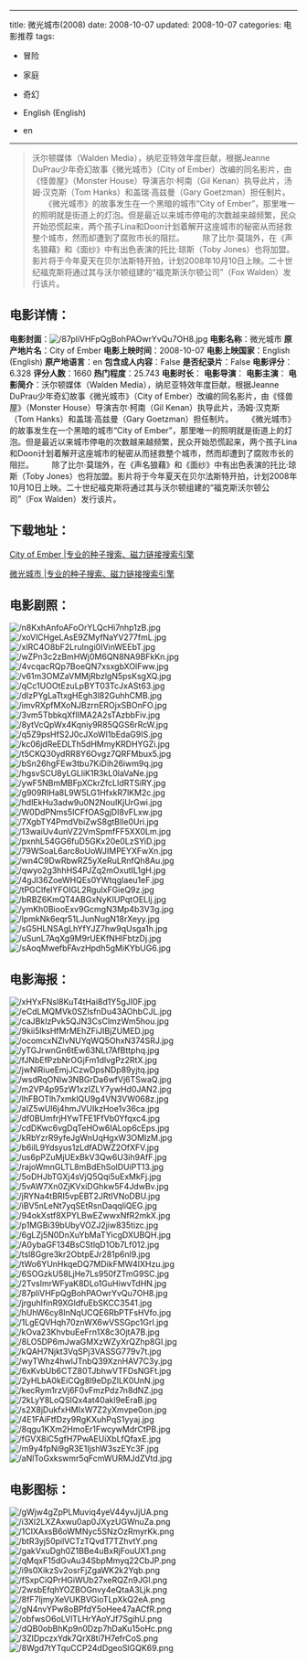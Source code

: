 
---
title: 微光城市(2008)
date: 2008-10-07
updated: 2008-10-07
categories: 电影推荐
tags:
- 冒险
- 家庭
- 奇幻

- English (English)
- en
---


> 沃尔顿媒体（Walden Media），纳尼亚特效年度巨献，根据Jeanne DuPrau少年奇幻故事《微光城市》（City of Ember）改编的同名影片，由《怪兽屋》（Monster House）导演吉尔·柯南（Gil Kenan）执导此片，汤姆·汉克斯（Tom Hanks）和盖瑞·高兹曼（Gary Goetzman）担任制片。 　　《微光城市》的故事发生在一个黑暗的城市“City of Ember”，那里唯一的照明就是街道上的灯泡。但是最近以来城市停电的次数越来越频繁，民众开始恐慌起来，两个孩子Lina和Doon计划着解开这座城市的秘密从而拯救整个城市，然而却遭到了腐败市长的阻拦。 　　除了比尔·莫瑞外，在《声名狼藉》和《面纱》中有出色表演的托比·琼斯（Toby Jones）也将加盟。影片将于今年夏天在贝尔法斯特开拍，计划2008年10月10日上映。二十世纪福克斯将通过其与沃尔顿组建的“福克斯沃尔顿公司”（Fox Walden）发行该片。

## **电影详情**：

**电影封面**：<img src="https://image.tmdb.org/t/p/w200/87pliVHFpQgBohPAOwrYvQu7OH8.jpg" alt="/87pliVHFpQgBohPAOwrYvQu7OH8.jpg" title="/87pliVHFpQgBohPAOwrYvQu7OH8.jpg">
**电影名称**：微光城市
**原产地片名**：City of Ember
**电影上映时间**：2008-10-07
**电影上映国家**：English (English)
**原产地语言**：en
**包含成人内容**：False
**是否纪录片**：False
**电影评分**：6.328
**评分人数**：1660
**热门程度**：25.743
**电影时长**：
**电影导演**：
**电影主演**：
**电影简介**：沃尔顿媒体（Walden Media），纳尼亚特效年度巨献，根据Jeanne DuPrau少年奇幻故事《微光城市》（City of Ember）改编的同名影片，由《怪兽屋》（Monster House）导演吉尔·柯南（Gil Kenan）执导此片，汤姆·汉克斯（Tom Hanks）和盖瑞·高兹曼（Gary Goetzman）担任制片。 　　《微光城市》的故事发生在一个黑暗的城市“City of Ember”，那里唯一的照明就是街道上的灯泡。但是最近以来城市停电的次数越来越频繁，民众开始恐慌起来，两个孩子Lina和Doon计划着解开这座城市的秘密从而拯救整个城市，然而却遭到了腐败市长的阻拦。 　　除了比尔·莫瑞外，在《声名狼藉》和《面纱》中有出色表演的托比·琼斯（Toby Jones）也将加盟。影片将于今年夏天在贝尔法斯特开拍，计划2008年10月10日上映。二十世纪福克斯将通过其与沃尔顿组建的“福克斯沃尔顿公司”（Fox Walden）发行该片。

## **下载地址**：
[City of Ember |专业的种子搜索、磁力链接搜索引擎](https://movie.amd794.com:2083/?search=City%20of%20Ember&ordering=&mode=match_phrase&page_size=10&page=1)

[微光城市 |专业的种子搜索、磁力链接搜索引擎](https://movie.amd794.com:2083/?search=%E5%BE%AE%E5%85%89%E5%9F%8E%E5%B8%82&ordering=&mode=match_phrase&page_size=10&page=1)
 

## **电影剧照**：
<img src="https://image.tmdb.org/t/p/original/n8KxhAnfoAFoOrYLQcHi7nhp1zB.jpg" alt="/n8KxhAnfoAFoOrYLQcHi7nhp1zB.jpg" title="/n8KxhAnfoAFoOrYLQcHi7nhp1zB.jpg"><img src="https://image.tmdb.org/t/p/original/xoVlCHgeLAsE9ZMyfNaYV277fmL.jpg" alt="/xoVlCHgeLAsE9ZMyfNaYV277fmL.jpg" title="/xoVlCHgeLAsE9ZMyfNaYV277fmL.jpg"><img src="https://image.tmdb.org/t/p/original/xlRC4O8bF2LruIngi0IVinWEEbT.jpg" alt="/xlRC4O8bF2LruIngi0IVinWEEbT.jpg" title="/xlRC4O8bF2LruIngi0IVinWEEbT.jpg"><img src="https://image.tmdb.org/t/p/original/wZPn3c2zBmHWj0M6QN8NA9BFkKn.jpg" alt="/wZPn3c2zBmHWj0M6QN8NA9BFkKn.jpg" title="/wZPn3c2zBmHWj0M6QN8NA9BFkKn.jpg"><img src="https://image.tmdb.org/t/p/original/4vcqacRQp7BoeQN7xsxgbXOlFww.jpg" alt="/4vcqacRQp7BoeQN7xsxgbXOlFww.jpg" title="/4vcqacRQp7BoeQN7xsxgbXOlFww.jpg"><img src="https://image.tmdb.org/t/p/original/v61m3OMZaVMMjRbzlgN5psKsgXQ.jpg" alt="/v61m3OMZaVMMjRbzlgN5psKsgXQ.jpg" title="/v61m3OMZaVMMjRbzlgN5psKsgXQ.jpg"><img src="https://image.tmdb.org/t/p/original/qCc1UOOtEzuLpBYT03TcJxASt63.jpg" alt="/qCc1UOOtEzuLpBYT03TcJxASt63.jpg" title="/qCc1UOOtEzuLpBYT03TcJxASt63.jpg"><img src="https://image.tmdb.org/t/p/original/dlzPYgLaTtxgHEgh3l82GuhhCMB.jpg" alt="/dlzPYgLaTtxgHEgh3l82GuhhCMB.jpg" title="/dlzPYgLaTtxgHEgh3l82GuhhCMB.jpg"><img src="https://image.tmdb.org/t/p/original/imvRXpfMXoNJBzrnEROjxSBOnFO.jpg" alt="/imvRXpfMXoNJBzrnEROjxSBOnFO.jpg" title="/imvRXpfMXoNJBzrnEROjxSBOnFO.jpg"><img src="https://image.tmdb.org/t/p/original/3vm5TbbkqXfIlMA2A2sTAzbbFiv.jpg" alt="/3vm5TbbkqXfIlMA2A2sTAzbbFiv.jpg" title="/3vm5TbbkqXfIlMA2A2sTAzbbFiv.jpg"><img src="https://image.tmdb.org/t/p/original/8ytVcQpWx4Kqniy9R85QGS6rRcW.jpg" alt="/8ytVcQpWx4Kqniy9R85QGS6rRcW.jpg" title="/8ytVcQpWx4Kqniy9R85QGS6rRcW.jpg"><img src="https://image.tmdb.org/t/p/original/q5Z9psHfS2J0cJXoWI1bEdaG9IS.jpg" alt="/q5Z9psHfS2J0cJXoWI1bEdaG9IS.jpg" title="/q5Z9psHfS2J0cJXoWI1bEdaG9IS.jpg"><img src="https://image.tmdb.org/t/p/original/kc06jdReEDLTh5dHMmyKRDHYGZi.jpg" alt="/kc06jdReEDLTh5dHMmyKRDHYGZi.jpg" title="/kc06jdReEDLTh5dHMmyKRDHYGZi.jpg"><img src="https://image.tmdb.org/t/p/original/t5CKQ30ydRR8Y6Ovgz7QRFMbux5.jpg" alt="/t5CKQ30ydRR8Y6Ovgz7QRFMbux5.jpg" title="/t5CKQ30ydRR8Y6Ovgz7QRFMbux5.jpg"><img src="https://image.tmdb.org/t/p/original/bSn26hgFEw3tbu7KiDih26iwm9q.jpg" alt="/bSn26hgFEw3tbu7KiDih26iwm9q.jpg" title="/bSn26hgFEw3tbu7KiDih26iwm9q.jpg"><img src="https://image.tmdb.org/t/p/original/hgsvSCU8yLGLliK1R3kL0laVaNe.jpg" alt="/hgsvSCU8yLGLliK1R3kL0laVaNe.jpg" title="/hgsvSCU8yLGLliK1R3kL0laVaNe.jpg"><img src="https://image.tmdb.org/t/p/original/ywF5NBmMBFpXCkrZfcLIdRTSiRY.jpg" alt="/ywF5NBmMBFpXCkrZfcLIdRTSiRY.jpg" title="/ywF5NBmMBFpXCkrZfcLIdRTSiRY.jpg"><img src="https://image.tmdb.org/t/p/original/g909RIHa8L9W5LG1HfxkR7lKM2c.jpg" alt="/g909RIHa8L9W5LG1HfxkR7lKM2c.jpg" title="/g909RIHa8L9W5LG1HfxkR7lKM2c.jpg"><img src="https://image.tmdb.org/t/p/original/hdlEkHu3adw9u0N2NouIKjUrGwi.jpg" alt="/hdlEkHu3adw9u0N2NouIKjUrGwi.jpg" title="/hdlEkHu3adw9u0N2NouIKjUrGwi.jpg"><img src="https://image.tmdb.org/t/p/original/W0DdPNms5ICFfOASgjDI8vFLxw.jpg" alt="/W0DdPNms5ICFfOASgjDI8vFLxw.jpg" title="/W0DdPNms5ICFfOASgjDI8vFLxw.jpg"><img src="https://image.tmdb.org/t/p/original/7XgbTY4PmdVbiZwS8gtBIle0Uri.jpg" alt="/7XgbTY4PmdVbiZwS8gtBIle0Uri.jpg" title="/7XgbTY4PmdVbiZwS8gtBIle0Uri.jpg"><img src="https://image.tmdb.org/t/p/original/13waiUv4unVZ2VmSpmfFF5XX0Lm.jpg" alt="/13waiUv4unVZ2VmSpmfFF5XX0Lm.jpg" title="/13waiUv4unVZ2VmSpmfFF5XX0Lm.jpg"><img src="https://image.tmdb.org/t/p/original/pxnhL54GG6fuD5GKx20e0LzSYiD.jpg" alt="/pxnhL54GG6fuD5GKx20e0LzSYiD.jpg" title="/pxnhL54GG6fuD5GKx20e0LzSYiD.jpg"><img src="https://image.tmdb.org/t/p/original/79WSoaL6arc8oUoWJIMPEYXFwXn.jpg" alt="/79WSoaL6arc8oUoWJIMPEYXFwXn.jpg" title="/79WSoaL6arc8oUoWJIMPEYXFwXn.jpg"><img src="https://image.tmdb.org/t/p/original/wn4C9DwRbwRZ5yXeRuLRnfQh8Au.jpg" alt="/wn4C9DwRbwRZ5yXeRuLRnfQh8Au.jpg" title="/wn4C9DwRbwRZ5yXeRuLRnfQh8Au.jpg"><img src="https://image.tmdb.org/t/p/original/qwyo2g3hhHS4PJZq2mOxutIL1gH.jpg" alt="/qwyo2g3hhHS4PJZq2mOxutIL1gH.jpg" title="/qwyo2g3hhHS4PJZq2mOxutIL1gH.jpg"><img src="https://image.tmdb.org/t/p/original/4gJl36ZoeWHQEs0YWtqgIaeu1eF.jpg" alt="/4gJl36ZoeWHQEs0YWtqgIaeu1eF.jpg" title="/4gJl36ZoeWHQEs0YWtqgIaeu1eF.jpg"><img src="https://image.tmdb.org/t/p/original/tPGClfeIYFOIGL2RgulxFGieQ9z.jpg" alt="/tPGClfeIYFOIGL2RgulxFGieQ9z.jpg" title="/tPGClfeIYFOIGL2RgulxFGieQ9z.jpg"><img src="https://image.tmdb.org/t/p/original/bRBZ6KmQT4ABGxNyKIUPqtOELIj.jpg" alt="/bRBZ6KmQT4ABGxNyKIUPqtOELIj.jpg" title="/bRBZ6KmQT4ABGxNyKIUPqtOELIj.jpg"><img src="https://image.tmdb.org/t/p/original/ymKh0BiooExv9GcmgN3Mp4b3V3g.jpg" alt="/ymKh0BiooExv9GcmgN3Mp4b3V3g.jpg" title="/ymKh0BiooExv9GcmgN3Mp4b3V3g.jpg"><img src="https://image.tmdb.org/t/p/original/lpmkNk6eqr51LJunNugN18rXeyy.jpg" alt="/lpmkNk6eqr51LJunNugN18rXeyy.jpg" title="/lpmkNk6eqr51LJunNugN18rXeyy.jpg"><img src="https://image.tmdb.org/t/p/original/sG5HLNSAgLhYfYJZ7hw9qUsga1h.jpg" alt="/sG5HLNSAgLhYfYJZ7hw9qUsga1h.jpg" title="/sG5HLNSAgLhYfYJZ7hw9qUsga1h.jpg"><img src="https://image.tmdb.org/t/p/original/uSunL7AqXg9M9rUEKfNHlFbtzDj.jpg" alt="/uSunL7AqXg9M9rUEKfNHlFbtzDj.jpg" title="/uSunL7AqXg9M9rUEKfNHlFbtzDj.jpg"><img src="https://image.tmdb.org/t/p/original/sAoqMwefbFAvzHpdh5gMiKYbUG6.jpg" alt="/sAoqMwefbFAvzHpdh5gMiKYbUG6.jpg" title="/sAoqMwefbFAvzHpdh5gMiKYbUG6.jpg">

## **电影海报**：
<img src="https://image.tmdb.org/t/p/original/xHYxFNsl8KuT4tHai8d1Y5gJI0F.jpg" alt="/xHYxFNsl8KuT4tHai8d1Y5gJI0F.jpg" title="/xHYxFNsl8KuT4tHai8d1Y5gJI0F.jpg"><img src="https://image.tmdb.org/t/p/original/eCdLMQMVk0SZlsfnDu43AOhbCJL.jpg" alt="/eCdLMQMVk0SZlsfnDu43AOhbCJL.jpg" title="/eCdLMQMVk0SZlsfnDu43AOhbCJL.jpg"><img src="https://image.tmdb.org/t/p/original/caJBkIzPvk5QJN3CsClmzWm5hou.jpg" alt="/caJBkIzPvk5QJN3CsClmzWm5hou.jpg" title="/caJBkIzPvk5QJN3CsClmzWm5hou.jpg"><img src="https://image.tmdb.org/t/p/original/9kii5lksHfMrMEhZFiJIBjZUMED.jpg" alt="/9kii5lksHfMrMEhZFiJIBjZUMED.jpg" title="/9kii5lksHfMrMEhZFiJIBjZUMED.jpg"><img src="https://image.tmdb.org/t/p/original/ocomcxNZlvNUYqWQ5OhxN374SRJ.jpg" alt="/ocomcxNZlvNUYqWQ5OhxN374SRJ.jpg" title="/ocomcxNZlvNUYqWQ5OhxN374SRJ.jpg"><img src="https://image.tmdb.org/t/p/original/yTGJrwnGn6tEw63NLt7AfBttphq.jpg" alt="/yTGJrwnGn6tEw63NLt7AfBttphq.jpg" title="/yTGJrwnGn6tEw63NLt7AfBttphq.jpg"><img src="https://image.tmdb.org/t/p/original/fJNbEfPzbNrOGjFm1dlvgPz2RtX.jpg" alt="/fJNbEfPzbNrOGjFm1dlvgPz2RtX.jpg" title="/fJNbEfPzbNrOGjFm1dlvgPz2RtX.jpg"><img src="https://image.tmdb.org/t/p/original/jwNlRiueEmjJCzwDpsNDp89yjtq.jpg" alt="/jwNlRiueEmjJCzwDpsNDp89yjtq.jpg" title="/jwNlRiueEmjJCzwDpsNDp89yjtq.jpg"><img src="https://image.tmdb.org/t/p/original/wsdRqONlw3NBGrDa6wfVj6TSwaQ.jpg" alt="/wsdRqONlw3NBGrDa6wfVj6TSwaQ.jpg" title="/wsdRqONlw3NBGrDa6wfVj6TSwaQ.jpg"><img src="https://image.tmdb.org/t/p/original/m2VP4p95zW1xzIZLY7ywHd0JAN2.jpg" alt="/m2VP4p95zW1xzIZLY7ywHd0JAN2.jpg" title="/m2VP4p95zW1xzIZLY7ywHd0JAN2.jpg"><img src="https://image.tmdb.org/t/p/original/lhFBOTlh7xmklQU9g4VN3VW068z.jpg" alt="/lhFBOTlh7xmklQU9g4VN3VW068z.jpg" title="/lhFBOTlh7xmklQU9g4VN3VW068z.jpg"><img src="https://image.tmdb.org/t/p/original/aIZ5wUl6j4hmJVUIkzHoe1v36ca.jpg" alt="/aIZ5wUl6j4hmJVUIkzHoe1v36ca.jpg" title="/aIZ5wUl6j4hmJVUIkzHoe1v36ca.jpg"><img src="https://image.tmdb.org/t/p/original/df0BUmfrjHYwTFE1FfVb0Yfqxc4.jpg" alt="/df0BUmfrjHYwTFE1FfVb0Yfqxc4.jpg" title="/df0BUmfrjHYwTFE1FfVb0Yfqxc4.jpg"><img src="https://image.tmdb.org/t/p/original/cdDKwc6vgDqTeHOw6IALop6cEps.jpg" alt="/cdDKwc6vgDqTeHOw6IALop6cEps.jpg" title="/cdDKwc6vgDqTeHOw6IALop6cEps.jpg"><img src="https://image.tmdb.org/t/p/original/kRbYzrR9yfeJgWnUqHgxW3OMlzM.jpg" alt="/kRbYzrR9yfeJgWnUqHgxW3OMlzM.jpg" title="/kRbYzrR9yfeJgWnUqHgxW3OMlzM.jpg"><img src="https://image.tmdb.org/t/p/original/b6ilL9Ydsyus1zLdfADWZ2OfXFV.jpg" alt="/b6ilL9Ydsyus1zLdfADWZ2OfXFV.jpg" title="/b6ilL9Ydsyus1zLdfADWZ2OfXFV.jpg"><img src="https://image.tmdb.org/t/p/original/us6pPZuMjUExBkV3Qw6U3ih9AfF.jpg" alt="/us6pPZuMjUExBkV3Qw6U3ih9AfF.jpg" title="/us6pPZuMjUExBkV3Qw6U3ih9AfF.jpg"><img src="https://image.tmdb.org/t/p/original/rajoWmnGLTL8mBdEhSolDUiPT13.jpg" alt="/rajoWmnGLTL8mBdEhSolDUiPT13.jpg" title="/rajoWmnGLTL8mBdEhSolDUiPT13.jpg"><img src="https://image.tmdb.org/t/p/original/5oDHJbTGXj4sVjQ5Qqi5uExMkFj.jpg" alt="/5oDHJbTGXj4sVjQ5Qqi5uExMkFj.jpg" title="/5oDHJbTGXj4sVjQ5Qqi5uExMkFj.jpg"><img src="https://image.tmdb.org/t/p/original/5vAW7Xn0ZjKVxiDGhkw5F4JdwBv.jpg" alt="/5vAW7Xn0ZjKVxiDGhkw5F4JdwBv.jpg" title="/5vAW7Xn0ZjKVxiDGhkw5F4JdwBv.jpg"><img src="https://image.tmdb.org/t/p/original/jRYNa4tBRI5vpEBT2JRtIVNoDBU.jpg" alt="/jRYNa4tBRI5vpEBT2JRtIVNoDBU.jpg" title="/jRYNa4tBRI5vpEBT2JRtIVNoDBU.jpg"><img src="https://image.tmdb.org/t/p/original/iBV5nLeNt7yqSEtRsnDaqqliQEG.jpg" alt="/iBV5nLeNt7yqSEtRsnDaqqliQEG.jpg" title="/iBV5nLeNt7yqSEtRsnDaqqliQEG.jpg"><img src="https://image.tmdb.org/t/p/original/94okXstf8XPYLBwEZwwxNfR2mkX.jpg" alt="/94okXstf8XPYLBwEZwwxNfR2mkX.jpg" title="/94okXstf8XPYLBwEZwwxNfR2mkX.jpg"><img src="https://image.tmdb.org/t/p/original/p1MGBi39bUbyVOZJ2jiw835tizc.jpg" alt="/p1MGBi39bUbyVOZJ2jiw835tizc.jpg" title="/p1MGBi39bUbyVOZJ2jiw835tizc.jpg"><img src="https://image.tmdb.org/t/p/original/6gLZj5N0DnXuYbMaTYicgDXUBQH.jpg" alt="/6gLZj5N0DnXuYbMaTYicgDXUBQH.jpg" title="/6gLZj5N0DnXuYbMaTYicgDXUBQH.jpg"><img src="https://image.tmdb.org/t/p/original/A0ybaGF134BsCStlqD1Ob7Lf012.jpg" alt="/A0ybaGF134BsCStlqD1Ob7Lf012.jpg" title="/A0ybaGF134BsCStlqD1Ob7Lf012.jpg"><img src="https://image.tmdb.org/t/p/original/tsl8Ggre3kr2ObtpEJr281p6nl9.jpg" alt="/tsl8Ggre3kr2ObtpEJr281p6nl9.jpg" title="/tsl8Ggre3kr2ObtpEJr281p6nl9.jpg"><img src="https://image.tmdb.org/t/p/original/tWo6YUnHkqeDQ7MDikFMW4IXHzu.jpg" alt="/tWo6YUnHkqeDQ7MDikFMW4IXHzu.jpg" title="/tWo6YUnHkqeDQ7MDikFMW4IXHzu.jpg"><img src="https://image.tmdb.org/t/p/original/6SOGzkU58LjHe7Ls950fZTmG9SC.jpg" alt="/6SOGzkU58LjHe7Ls950fZTmG9SC.jpg" title="/6SOGzkU58LjHe7Ls950fZTmG9SC.jpg"><img src="https://image.tmdb.org/t/p/original/2TvsImrWFyaK8DLo1GuHiwvTdHN.jpg" alt="/2TvsImrWFyaK8DLo1GuHiwvTdHN.jpg" title="/2TvsImrWFyaK8DLo1GuHiwvTdHN.jpg"><img src="https://image.tmdb.org/t/p/original/87pliVHFpQgBohPAOwrYvQu7OH8.jpg" alt="/87pliVHFpQgBohPAOwrYvQu7OH8.jpg" title="/87pliVHFpQgBohPAOwrYvQu7OH8.jpg"><img src="https://image.tmdb.org/t/p/original/jrguhIfinR9XGIdfuEbSKCC3541.jpg" alt="/jrguhIfinR9XGIdfuEbSKCC3541.jpg" title="/jrguhIfinR9XGIdfuEbSKCC3541.jpg"><img src="https://image.tmdb.org/t/p/original/hUhW6cy8InNqUCQE6RbPTFsHVfo.jpg" alt="/hUhW6cy8InNqUCQE6RbPTFsHVfo.jpg" title="/hUhW6cy8InNqUCQE6RbPTFsHVfo.jpg"><img src="https://image.tmdb.org/t/p/original/1LgEQVHqh70znWX6wVSSGpc1GrI.jpg" alt="/1LgEQVHqh70znWX6wVSSGpc1GrI.jpg" title="/1LgEQVHqh70znWX6wVSSGpc1GrI.jpg"><img src="https://image.tmdb.org/t/p/original/kOva23KhvbuEeFrn1X8c3OjtA7B.jpg" alt="/kOva23KhvbuEeFrn1X8c3OjtA7B.jpg" title="/kOva23KhvbuEeFrn1X8c3OjtA7B.jpg"><img src="https://image.tmdb.org/t/p/original/8LO5DP6mJwaGMXzWZyXrQZhp8GI.jpg" alt="/8LO5DP6mJwaGMXzWZyXrQZhp8GI.jpg" title="/8LO5DP6mJwaGMXzWZyXrQZhp8GI.jpg"><img src="https://image.tmdb.org/t/p/original/kQAH7Njkt3VqSPj3VASSG779v7t.jpg" alt="/kQAH7Njkt3VqSPj3VASSG779v7t.jpg" title="/kQAH7Njkt3VqSPj3VASSG779v7t.jpg"><img src="https://image.tmdb.org/t/p/original/wyTWhz4hwlJTnbQ39XznHAV7C3y.jpg" alt="/wyTWhz4hwlJTnbQ39XznHAV7C3y.jpg" title="/wyTWhz4hwlJTnbQ39XznHAV7C3y.jpg"><img src="https://image.tmdb.org/t/p/original/6xKvbUb6CTZ80TJbhwVTFDsNGFt.jpg" alt="/6xKvbUb6CTZ80TJbhwVTFDsNGFt.jpg" title="/6xKvbUb6CTZ80TJbhwVTFDsNGFt.jpg"><img src="https://image.tmdb.org/t/p/original/2yHLbA0kEiCQg8l9eDpZlLK0UnN.jpg" alt="/2yHLbA0kEiCQg8l9eDpZlLK0UnN.jpg" title="/2yHLbA0kEiCQg8l9eDpZlLK0UnN.jpg"><img src="https://image.tmdb.org/t/p/original/kecRym1rzVj6F0vFmzPdz7n8dNZ.jpg" alt="/kecRym1rzVj6F0vFmzPdz7n8dNZ.jpg" title="/kecRym1rzVj6F0vFmzPdz7n8dNZ.jpg"><img src="https://image.tmdb.org/t/p/original/2kLyY8LoQSlQx4at40akl9eEraB.jpg" alt="/2kLyY8LoQSlQx4at40akl9eEraB.jpg" title="/2kLyY8LoQSlQx4at40akl9eEraB.jpg"><img src="https://image.tmdb.org/t/p/original/s2X8jDukfxHMIxW7Z2yXmvpe0on.jpg" alt="/s2X8jDukfxHMIxW7Z2yXmvpe0on.jpg" title="/s2X8jDukfxHMIxW7Z2yXmvpe0on.jpg"><img src="https://image.tmdb.org/t/p/original/4E1FAiFtfDzy9RgKXuhPqS1yyaj.jpg" alt="/4E1FAiFtfDzy9RgKXuhPqS1yyaj.jpg" title="/4E1FAiFtfDzy9RgKXuhPqS1yyaj.jpg"><img src="https://image.tmdb.org/t/p/original/8qgu1KXm2HmoEr1FwcywMdrCtPB.jpg" alt="/8qgu1KXm2HmoEr1FwcywMdrCtPB.jpg" title="/8qgu1KXm2HmoEr1FwcywMdrCtPB.jpg"><img src="https://image.tmdb.org/t/p/original/fGVX8iC5gfH7PwAEUiXbLfQfaxE.jpg" alt="/fGVX8iC5gfH7PwAEUiXbLfQfaxE.jpg" title="/fGVX8iC5gfH7PwAEUiXbLfQfaxE.jpg"><img src="https://image.tmdb.org/t/p/original/m9y4fpNi9gR3E1IjshW3szEYc3F.jpg" alt="/m9y4fpNi9gR3E1IjshW3szEYc3F.jpg" title="/m9y4fpNi9gR3E1IjshW3szEYc3F.jpg"><img src="https://image.tmdb.org/t/p/original/aNlToGxkswmr5qFcmWURMJdZVtd.jpg" alt="/aNlToGxkswmr5qFcmWURMJdZVtd.jpg" title="/aNlToGxkswmr5qFcmWURMJdZVtd.jpg">

## **电影图标**：
<img src="https://image.tmdb.org/t/p/original/gWjw4gZpPLMuviq4yeV44yvJjUA.png" alt="/gWjw4gZpPLMuviq4yeV44yvJjUA.png" title="/gWjw4gZpPLMuviq4yeV44yvJjUA.png"><img src="https://image.tmdb.org/t/p/original/i3Xl2LXZAxwu0ap0JXyzUGWnuZa.png" alt="/i3Xl2LXZAxwu0ap0JXyzUGWnuZa.png" title="/i3Xl2LXZAxwu0ap0JXyzUGWnuZa.png"><img src="https://image.tmdb.org/t/p/original/1CIXAxsB6oWMNyc5SNzOzRmyrKk.png" alt="/1CIXAxsB6oWMNyc5SNzOzRmyrKk.png" title="/1CIXAxsB6oWMNyc5SNzOzRmyrKk.png"><img src="https://image.tmdb.org/t/p/original/btR3yj50pilVCTzTQvdT7TZhvtY.png" alt="/btR3yj50pilVCTzTQvdT7TZhvtY.png" title="/btR3yj50pilVCTzTQvdT7TZhvtY.png"><img src="https://image.tmdb.org/t/p/original/gakVxuDgh0Z1BBe4uBxRjFouUX1.png" alt="/gakVxuDgh0Z1BBe4uBxRjFouUX1.png" title="/gakVxuDgh0Z1BBe4uBxRjFouUX1.png"><img src="https://image.tmdb.org/t/p/original/qMqxF15dGvAu34SbpMmyq22CbJP.png" alt="/qMqxF15dGvAu34SbpMmyq22CbJP.png" title="/qMqxF15dGvAu34SbpMmyq22CbJP.png"><img src="https://image.tmdb.org/t/p/original/i9s0XikzSv2osrFjZgaWK2k2Yqb.png" alt="/i9s0XikzSv2osrFjZgaWK2k2Yqb.png" title="/i9s0XikzSv2osrFjZgaWK2k2Yqb.png"><img src="https://image.tmdb.org/t/p/original/fSxpCiQPrHGiWUb27xeRQZn9JGl.png" alt="/fSxpCiQPrHGiWUb27xeRQZn9JGl.png" title="/fSxpCiQPrHGiWUb27xeRQZn9JGl.png"><img src="https://image.tmdb.org/t/p/original/2wsbEfqhYOZBOGnvy4eQtaA3Ljk.png" alt="/2wsbEfqhYOZBOGnvy4eQtaA3Ljk.png" title="/2wsbEfqhYOZBOGnvy4eQtaA3Ljk.png"><img src="https://image.tmdb.org/t/p/original/8fF7IjmyXeVUKBVGioTLpXkQ2eA.png" alt="/8fF7IjmyXeVUKBVGioTLpXkQ2eA.png" title="/8fF7IjmyXeVUKBVGioTLpXkQ2eA.png"><img src="https://image.tmdb.org/t/p/original/gN4nvYPw8oBPfdY5oHee47aACfR.png" alt="/gN4nvYPw8oBPfdY5oHee47aACfR.png" title="/gN4nvYPw8oBPfdY5oHee47aACfR.png"><img src="https://image.tmdb.org/t/p/original/obfwsO6oLVlTLHrYAoYJf7SgihU.png" alt="/obfwsO6oLVlTLHrYAoYJf7SgihU.png" title="/obfwsO6oLVlTLHrYAoYJf7SgihU.png"><img src="https://image.tmdb.org/t/p/original/dQB0obBhKp9n0Dzp7hDaKu15oHc.png" alt="/dQB0obBhKp9n0Dzp7hDaKu15oHc.png" title="/dQB0obBhKp9n0Dzp7hDaKu15oHc.png"><img src="https://image.tmdb.org/t/p/original/3ZIDpczxYdk7QrX8ti7H7efrCoS.png" alt="/3ZIDpczxYdk7QrX8ti7H7efrCoS.png" title="/3ZIDpczxYdk7QrX8ti7H7efrCoS.png"><img src="https://image.tmdb.org/t/p/original/8Wgd7tYTquCCP24dDgeoSlGQK69.png" alt="/8Wgd7tYTquCCP24dDgeoSlGQK69.png" title="/8Wgd7tYTquCCP24dDgeoSlGQK69.png">
